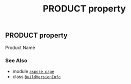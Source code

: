 ﻿---
title: PRODUCT property
second_title: Aspose.Page for Python via .NET API References
description: 
type: docs
weight: 50
url: /python-net/aspose.page/buildversioninfo/product/
is_root: false
---

## PRODUCT property


Product Name

### See Also
* module [`aspose.page`](../../)
* class [`BuildVersionInfo`](/page/python-net/aspose.page/buildversioninfo)
